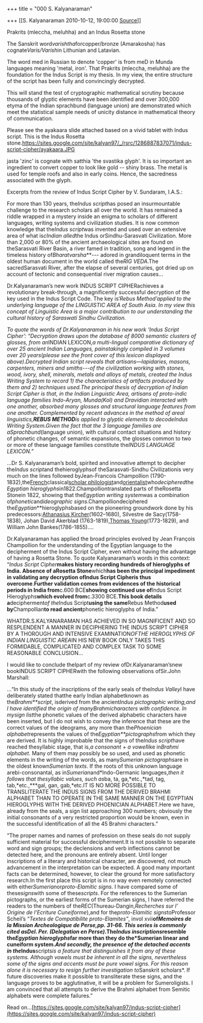 +++
title = "000 S. Kalyanaraman"

+++
[[S. Kalyanaraman	2010-10-12, 19:00:00 [Source](https://groups.google.com/g/bvparishat/c/UXLguqjwTzM)]]



Prakrits (mleccha, meluhha) and an Indus Rosetta stone



  

The Sanskrit word*varishtha*forcopper/bronze (Amarakosha) has cognate*Varis/Varish*in Lithunian and Latavian.



The word med in Russian to denote 'copper' is from meD in Munda languages meaning 'metal, iron'. That Prakrits (mleccha, meluhha) are the foundation for the Indus Script is my thesis. In my view, the entire structure of the script has been fully and convincingly decrypted.

  

This will stand the test of cryptographic mathematical scrutiny because thousands of glyptic elements have been identified and over 300,000 etyma of the Indian sprachbund (language union) are demonstrated which meet the statistical sample needs of unicity distance in mathematical theory of communication.

  

Please see the ayakaara slide attached based on a vivid tablet with Indus script. This is the Indus Rosetta stone.<https://sites.google.com/site/kalyan97/_/rsrc/1286887837071/indus-script-cipher/ayakaara.JPG>

  

jasta 'zinc' is cognate with satthia 'the svastika glyph'. It is so important an ingredient to convert copper to look like gold -- shiny brass. The metal is used for temple roofs and also in early coins. Hence, the sacredness associated with the glyph.

Excerpts from the review of Indus Script Cipher by V. Sundaram, I.A.S.:

For more than 130 years, the*Indus script*has posed an insurmountable challenge to the research scholars all over the world. It has remained a riddle wrapped in a mystery inside an enigma to scholars of different languages, writing systems and civilization studies. It is now common knowledge that the*Indus script*was invented and used over an extensive area of what is*cIndian alled*the Indus orSindhu-Sarasvati Civilization. More than 2,000 or 80% of the ancient archaeological sites are found on theSarasvati River Basin, a river famed in tradition, song and legend in the timeless history of*Bharatvarsha***--- adored in grandiloquent terms in the oldest human document in the world called the*RIG VEDA*.The sacredSarasvati River, after the elapse of several centuries, got dried up on account of tectonic and consequential river migration causes…

Dr.Kalyanaraman’s new work INDUS SCRIPT CIPHERachieves a revolutionary break-through, a magnificently successful decryption of the key used in the Indus Script Code. The key is‘*Rebus Method’applied to the underlying language of the LINGUISTIC AREA of South Asia. In my view this concept of Linguistic Area is a major contribution to our understanding the cultural history of Saraswati Sindhu Civilization.*

*To quote the words of Dr.Kalyanaraman in his new work ‘Indus Script Cipher’: “Decryption draws upon the database of 8000 semantic clusters of glosses, from an*INDIAN LEXICON,*a multi-lingual comparative dictionary of over 25 ancient Indian Languages, painstakingly compiled in 3 volumes over 20 years*(*please see the front cover of this lexicon displayed above)*.*Decrypted Indian script reveals that artisans—lapidaries, masons, carpenters, miners and smiths---of the civilization working with stones, wood, ivory, shell, minerals, metals and alloys of metals, created the Indus Writing System to record 1) the characteristics of artifacts produced by them and 2) techniques used.*The principal thesis of decryption of Indian Script Cipher is that, in the Indian Linguistic Area, artisans of proto-indic language families Indo-Aryan, Munda(Kol) and Dravidian interacted with one another, absorbed many glosses and structural language features from one another. Complemented by recent advances in the method of areal linguistics,***REBUS METHOD***is applied to glyptic elements to decode*Indus Writing System.*Given the fact that the 3 language families are a*Sprachbund*(language union), with cultural contact situations and history of phonetic changes, of semantic expansions, the glosses common to two or more of these language families constitute the*INDUS LANGUAGE LEXICON.”*

…Dr S. Kalyanaraman’s bold, spirited and innovative attempt to decipher the*Indus script*and thehieroglyphsof theSarasvati-Sindhu Civilizationis very much on the lines followed byJean-Francois Champollion (1790-1832),the[French](http://en.wikipedia.org/wiki/France "France")classical[scholar](http://en.wikipedia.org/wiki/Academia "Academia"),[philologist](http://en.wikipedia.org/wiki/Philology "Philology")and[orientalist](http://en.wikipedia.org/wiki/Oriental_studies "Oriental studies")who*deciphered*the*Egyptian hieroglyphs*in1822.Champolliontranslated parts of theRosetta Stonein 1822, showing that the*Egyptian writing system*was a combination of*phonetic*and*ideographic signs*.Champolliondeciphered the*Egyptian***hieroglyphsbased on the pioneering groundwork done by his predecessors:[Athanasius Kircher](http://en.wikipedia.org/wiki/Athanasius_Kircher "Athanasius Kircher")(1602–1680), Silvestre de Sacy(1758-1838), Johan David Akerblad (1763-1819),[Thomas Young](http://en.wikipedia.org/wiki/Thomas_Young_(scientist) "Thomas Young (scientist)")(1773-1829), and William John Bankes(1786-1855)....

Dr.Kalyanaraman has applied the broad principles evolved by Jean François Champollion for the understanding of the Egyptian language to the decipherment of the Indus Script Cipher, even without having the advantage of having a Rosetta Stone. To quote Kalyanaraman’s words in this context: “*Indus Script Cipher***makes history recording hundreds of hieroglyphs of India. Absence of aRosetta Stone**which******has been the principal impediment in validating any decryption of**Indus Script Cipher**is thus overcome**.**Further validation comes from evidences of the historical periods in India from**c.600 BCE**showing continued use of**Indus Script Hieroglyphs**which evolved from**c.3300 BCE.**This book details a**decipherment*of the*Indus Script**using the same**Rebus Method**used by**Champollian**to read ancient**phonetic hieroglyphs of India.”

WHATDR.S.KALYANARAMAN HAS ACHIEVED IN SO MAGNIFICENT AND SO RESPLENDENT A MANNER IN DECIPHERING THE INDUS SCRIPT CIPHER BY A THOROUGH AND INTENSIVE EXAMINATION*OFTHE HIEROGLYPHS OF INDIAN LINGUISTIC AREA*IN HIS NEW BOOK ONLY TAKES THIS FORMIDABLE, COMPLICATED AND COMPLEX TASK TO SOME REASONABLE CONCLUSION…

I would like to conclude theIpart of my review ofDr.Kalyanaraman’snew bookINDUS SCRIPT CIPHERwith the following observations ofSir.John Marshall:

…“In this study of the inscriptions of the early seals of the*Indus Valley*I have deliberately stated thatthe early Indian alphabetknown as the*Brahmi**script*, isderived from the ancient***Indus pictographic writing,*and I have identified the origin of many*Brahmi*characters with confidence. In my*sign list*the phonetic values of the derived alphabetic characters have been inserted, but I do not wish to convey the inference that these are the correct values of the ideograms, any more than the*Phoenician alphabet*represents the values of the*Egyptian**pictographs*from which they are derived. It is highly improbable that the signs of the*Indus script*have reached thesyllabic stage, that is,*a consonant + a vowel*like in*Brahmi alphabet*. Many of them may possibly be so used, and used as phonetic elements in the writing of the words, as many*Sumerian pictographs*are in the oldest known*Sumerian texts*. If the roots of this unknown language arebi-consonantal, as in*Sumerian*and*Indo-Germanic languages,*then it follows that thesyllabic values, such as*ba, ta, ga,*etc.,*tad, tag, tab,*etc.,***gal, gan, gab,*etc.IT IS NO MORE POSSIBLE TO TRANSLITERATE THE INDUS SIGNS FROM THE DERIVED BRAHMI ALPHABET THAN TO OPERATE IN THE SAME MANNER ON THE EGYPTIAN HIEROGLYPHS WITH THE DERIVED PHOENICIAN ALPHABET.Here we have, already from the seals, a sign list approaching 300 numbers; obviously the initial consonants of a very restricted proportion would be known, even in the successful identification of all the 45 Brahmi characters.”

“The proper names and names of profession on these seals do not supply sufficient material for successful decipherment.It is not possible to separate word and sign groups; the declensions and verb inflections cannot be detected here, and the pronouns are entirely absent. Until longer inscriptions of a literary and historical character, are discovered, not much advancement in the interpretation can be expected. A good many important facts can be determined, however, to clear the ground for more satisfactory research.In the first place this script is in no way even remotely connected with either*Sumerian*or*proto-Elamitic signs*. I have compared some of these*signs*with some of these*scripts*. For the references to the Sumerian pictographs, or the earliest forms of the Sumerian signs, I have referred the readers to the numbers of the*REC*(Thureau-Dangin,*Recherches sur l’ Origine de l’Ecriture Cuneiforme*),and for the*proto-Elamitic signs*toProfessor Scheil’s “*Textes de Compatibilite proto-Elamites”*, invol xvii**of*Memoires de la Mission Archeologique de Perse,*pp. 31-66. This series is commonly cited as*Del. Per. (Delegation en Perse)*.The*Indus inscriptions*resemble the*Egyptian hieroglyphs*far more than they do the*Sumerian linear and cuneiform system.*And secondly, the presence of the detached accents in the*Indus**scripts*is a feature that distinguishes it from any of these systems. Although vowels must be inherent in all the signs, nevertheless some of the signs and accents must be pure vowel signs. For this reason alone it is necessary to resign further investigation to*Sanskrit scholars*. If future discoveries make it possible to transliterate these signs, and the language proves to be agglutinative, it will be a problem for Sumeroligists. I am convinced that all attempts to derive the Brahmi alphabet from Semitic alphabets were complete failures.”

Read on…[https://sites.google.com/site/kalyan97/indus-script-cipher](https://sites.google.com/site/kalyan97/indus-script-cipher)

